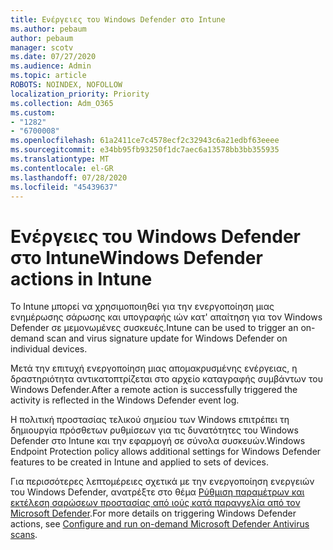 ```yaml
---
title: Ενέργειες του Windows Defender στο Intune
ms.author: pebaum
author: pebaum
manager: scotv
ms.date: 07/27/2020
ms.audience: Admin
ms.topic: article
ROBOTS: NOINDEX, NOFOLLOW
localization_priority: Priority
ms.collection: Adm_O365
ms.custom:
- "1282"
- "6700008"
ms.openlocfilehash: 61a2411ce7c4578ecf2c32943c6a21edbf63eeee
ms.sourcegitcommit: e34bb95fb93250f1dc7aec6a13578bb3bb355935
ms.translationtype: MT
ms.contentlocale: el-GR
ms.lasthandoff: 07/28/2020
ms.locfileid: "45439637"
---
```

# <a name="windows-defender-actions-in-intune"></a><span data-ttu-id="e0d6c-102">Ενέργειες του Windows Defender στο Intune</span><span class="sxs-lookup"><span data-stu-id="e0d6c-102">Windows Defender actions in Intune</span></span>

<span data-ttu-id="e0d6c-103">Το Intune μπορεί να χρησιμοποιηθεί για την ενεργοποίηση μιας ενημέρωσης σάρωσης και υπογραφής ιών κατ' απαίτηση για τον Windows Defender σε μεμονωμένες συσκευές.</span><span class="sxs-lookup"><span data-stu-id="e0d6c-103">Intune can be used to trigger an on-demand scan and virus signature update for Windows Defender on individual devices.</span></span>

<span data-ttu-id="e0d6c-104">Μετά την επιτυχή ενεργοποίηση μιας απομακρυσμένης ενέργειας, η δραστηριότητα αντικατοπτρίζεται στο αρχείο καταγραφής συμβάντων του Windows Defender.</span><span class="sxs-lookup"><span data-stu-id="e0d6c-104">After a remote action is successfully triggered the activity is reflected in the Windows Defender event log.</span></span>

<span data-ttu-id="e0d6c-105">Η πολιτική προστασίας τελικού σημείου των Windows επιτρέπει τη δημιουργία πρόσθετων ρυθμίσεων για τις δυνατότητες του Windows Defender στο Intune και την εφαρμογή σε σύνολα συσκευών.</span><span class="sxs-lookup"><span data-stu-id="e0d6c-105">Windows Endpoint Protection policy allows additional settings for Windows Defender features to be created in Intune and applied to sets of devices.</span></span>

<span data-ttu-id="e0d6c-106">Για περισσότερες λεπτομέρειες σχετικά με την ενεργοποίηση ενεργειών του Windows Defender, ανατρέξτε στο θέμα [Ρύθμιση παραμέτρων και εκτέλεση σαρώσεων προστασίας από ιούς κατά παραγγελία από τον Microsoft Defender](https://docs.microsoft.com/windows/security/threat-protection/windows-defender-antivirus/run-scan-windows-defender-antivirus).</span><span class="sxs-lookup"><span data-stu-id="e0d6c-106">For more details on triggering Windows Defender actions, see [Configure and run on-demand Microsoft Defender Antivirus scans](https://docs.microsoft.com/windows/security/threat-protection/windows-defender-antivirus/run-scan-windows-defender-antivirus).</span></span>